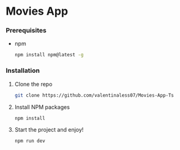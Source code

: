 # Movies App

### Prerequisites

- npm

  ```sh
  npm install npm@latest -g
  ```

### Installation

1. Clone the repo
   ```sh
   git clone https://github.com/valentinaless07/Movies-App-Ts
   ```
2. Install NPM packages
   ```sh
   npm install
   ```
3. Start the project and enjoy!
   ```sh
   npm run dev
